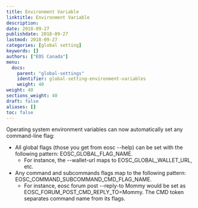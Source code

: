 ```yaml
---
title: Environment Variable
linktitle: Environment Variable
description:
date: 2018-09-27
publishdate: 2018-09-27
lastmod: 2018-09-27
categories: [global setting]
keywords: []
authors: ["EOS Canada"]
menu:
  docs:
    parent: "global-settings"
    identifier: global-setting-environment-variables
    weight: 40
weight: 40
sections_weight: 40
draft: false
aliases: []
toc: false
---
```


Operating system environment variables can now automatically set any command-line flag:
* All global flags (those you get from eosc --help) can be set with the following pattern: EOSC_GLOBAL_FLAG_NAME.
   * For instance, the --wallet-url maps to EOSC_GLOBAL_WALLET_URL, etc.
* Any command and subcommands flags map to the following pattern: EOSC_COMMAND_SUBCOMMAND_CMD_FLAG_NAME.
   * For instance, eosc forum post --reply-to Mommy would be set as EOSC_FORUM_POST_CMD_REPLY_TO=Mommy. The CMD token separates command name from its flags. 
